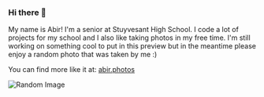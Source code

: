 ### Hi there 👋

My name is Abir! I'm a senior at Stuyvesant High School. I code a lot of projects for my school and I also like taking photos in my free time. I'm still working on something cool to put in this preview but in the meantime please enjoy a random photo that was taken by me :)

You can find more like it at: [abir.photos](https://abir.photos)

![Random Image](https://abir-github.herokuapp.com/img)
